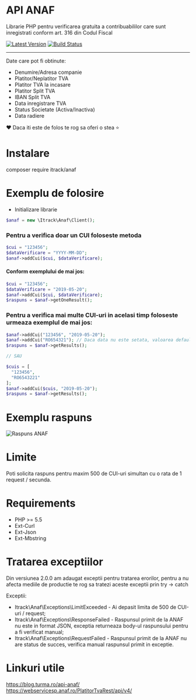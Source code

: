 # API ANAF
Librarie PHP pentru verificarea gratuita a contribuabililor care sunt inregistrati conform art. 316 din Codul Fiscal

[![Latest Version](http://img.shields.io/packagist/v/itrack/anaf.svg)](https://packagist.org/packages/itrack/anaf)
[![Build Status](https://travis-ci.com/itrack/anaf.svg?branch=master)](https://travis-ci.com/itrack/anaf)

-----

Date care pot fi obtinute:
  - Denumire/Adresa companie
  - Platitor/Neplatitor TVA
  - Platitor TVA la incasare
  - Platitor Split TVA
  - IBAN Split TVA
  - Data inregistrare TVA
  - Status Societate (Activa/Inactiva)
  - Data radiere
  
:heart: Daca iti este de folos te rog sa oferi o stea :star:
  
# Instalare
composer require itrack/anaf

# Exemplu de folosire

- Initializare librarie

```php
$anaf = new \Itrack\Anaf\Client(); 
```

### Pentru a verifica doar un CUI foloseste metoda 

```php
$cui = "123456";
$dataVerificare = "YYYY-MM-DD";
$anaf->addCui($cui, $dataVerificare);
```


#### Conform exemplului de mai jos:

```php
$cui = "123456";
$dataVerificare = "2019-05-20";
$anaf->addCui($cui, $dataVerificare);
$raspuns = $anaf->getOneResult();
```

### Pentru a verifica mai multe CUI-uri in acelasi timp foloseste urmeaza exemplul de mai jos:

```php
$anaf->addCui("123456", "2019-05-20");
$anaf->addCui("RO654321"); // Daca data nu este setata, valoarea default va fi data de azi
$raspuns = $anaf->getResults();

// SAU

$cuis = [
  "123456",
  "RO6543221"
];
$anaf->addCui($cuis, "2019-05-20");
$raspuns = $anaf->getResults();
```

# Exemplu raspuns
![Raspuns ANAF](https://github.com/itrack/anaf/blob/master/response.PNG?raw=true)


# Limite
Poti solicita raspuns pentru maxim 500 de CUI-uri simultan cu o rata de 1 request / secunda. 

# Requirements
* PHP >= 5.5
* Ext-Curl
* Ext-Json
* Ext-Mbstring

# Tratarea exceptiilor
Din versiunea 2.0.0 am adaugat exceptii pentru tratarea erorilor, pentru a nu afecta mediile de productie te rog sa tratezi aceste exceptii prin try -> catch

Exceptii:

* Itrack\Anaf\Exceptions\LimitExceeded - Ai depasit limita de 500 de CUI-uri / request;
* Itrack\Anaf\Exceptions\ResponseFailed - Raspunsul primit de la ANAF nu este in format JSON, exceptia returneaza body-ul raspunsului pentru a fi verificat manual;
* Itrack\Anaf\Exceptions\RequestFailed - Raspunsul primit de la ANAF nu are status de succes, verifica manual raspunsul primit in exceptie.

# Linkuri utile
https://blog.turma.ro/api-anaf/ <br>
https://webservicesp.anaf.ro/PlatitorTvaRest/api/v4/

